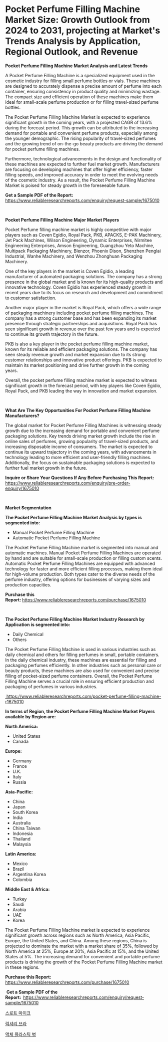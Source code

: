 <p><h1>Pocket Perfume Filling Machine Market Size: Growth Outlook from 2024 to 2031, projecting at Market's Trends Analysis by Application, Regional Outlook, and Revenue</h1></p><p><strong>Pocket Perfume Filling Machine Market Analysis and Latest Trends</strong></p>
<p><p>A Pocket Perfume Filling Machine is a specialized equipment used in the cosmetic industry for filling small perfume bottles or vials. These machines are designed to accurately dispense a precise amount of perfume into each container, ensuring consistency in product quality and minimizing wastage. The compact size and efficient operation of these machines make them ideal for small-scale perfume production or for filling travel-sized perfume bottles.</p><p>The Pocket Perfume Filling Machine Market is expected to experience significant growth in the coming years, with a projected CAGR of 13.6% during the forecast period. This growth can be attributed to the increasing demand for portable and convenient perfume products, especially among the younger demographic. The rising popularity of travel-sized perfumes and the growing trend of on-the-go beauty products are driving the demand for pocket perfume filling machines.</p><p>Furthermore, technological advancements in the design and functionality of these machines are expected to further fuel market growth. Manufacturers are focusing on developing machines that offer higher efficiency, faster filling speeds, and improved accuracy in order to meet the evolving needs of the cosmetic industry. As a result, the Pocket Perfume Filling Machine Market is poised for steady growth in the foreseeable future.</p></p>
<p><strong>Get a Sample PDF of the Report:&nbsp;</strong> <a href="https://www.reliableresearchreports.com/enquiry/request-sample/1675010">https://www.reliableresearchreports.com/enquiry/request-sample/1675010</a></p>
<p>&nbsp;</p>
<p><strong>Pocket Perfume Filling Machine Major Market Players</strong></p>
<p><p>Pocket Perfume filling machine market is highly competitive with major players such as Coven Egidio, Royal Pack, PKB, APACKS, E-PAK Machinery, Jet Pack Machines, Wilson Engineering, Dynamic Enterprises, Nirmitee Engineering Enterprises, Amson Engineering, Guangzhou Yeto Machine, Multipack Packaging Machinery, Blenzor, Phoenix Dison, Shenzhen Penglai Industrial, Wanhe Machinery, and Wenzhou Zhonghuan Packaging Machinery. </p><p>One of the key players in the market is Coven Egidio, a leading manufacturer of automated packaging solutions. The company has a strong presence in the global market and is known for its high-quality products and innovative technology. Coven Egidio has experienced steady growth in recent years due to its focus on research and development and commitment to customer satisfaction.</p><p>Another major player in the market is Royal Pack, which offers a wide range of packaging machinery including pocket perfume filling machines. The company has a strong customer base and has been expanding its market presence through strategic partnerships and acquisitions. Royal Pack has seen significant growth in revenue over the past few years and is expected to continue its growth trajectory in the future.</p><p>PKB is also a key player in the pocket perfume filling machine market, known for its reliable and efficient packaging solutions. The company has seen steady revenue growth and market expansion due to its strong customer relationships and innovative product offerings. PKB is expected to maintain its market positioning and drive further growth in the coming years.</p><p>Overall, the pocket perfume filling machine market is expected to witness significant growth in the forecast period, with key players like Coven Egidio, Royal Pack, and PKB leading the way in innovation and market expansion.</p></p>
<p>&nbsp;</p>
<p><strong>What Are The Key Opportunities For Pocket Perfume Filling Machine Manufacturers?</strong></p>
<p><p>The global market for Pocket Perfume Filling Machines is witnessing steady growth due to the increasing demand for portable and convenient perfume packaging solutions. Key trends driving market growth include the rise in online sales of perfumes, growing popularity of travel-sized products, and increasing disposable income of consumers. The market is expected to continue its upward trajectory in the coming years, with advancements in technology leading to more efficient and user-friendly filling machines. Additionally, the focus on sustainable packaging solutions is expected to further fuel market growth in the future.</p></p>
<p><strong>Inquire or Share Your Questions If Any Before Purchasing This Report:</strong> <a href="https://www.reliableresearchreports.com/enquiry/pre-order-enquiry/1675010">https://www.reliableresearchreports.com/enquiry/pre-order-enquiry/1675010</a></p>
<p>&nbsp;</p>
<p><strong>Market Segmentation</strong></p>
<p><strong>The Pocket Perfume Filling Machine Market Analysis by types is segmented into:</strong></p>
<p><ul><li>Manual Pocket Perfume Filling Machine</li><li>Automatic Pocket Perfume Filling Machine</li></ul></p>
<p><p>The Pocket Perfume Filling Machine market is segmented into manual and automatic machines. Manual Pocket Perfume Filling Machines are operated by hand and are suitable for small-scale production or filling custom scents. Automatic Pocket Perfume Filling Machines are equipped with advanced technology for faster and more efficient filling processes, making them ideal for high-volume production. Both types cater to the diverse needs of the perfume industry, offering options for businesses of varying sizes and production capacities.</p></p>
<p><strong>Purchase this Report:&nbsp;</strong><a href="https://www.reliableresearchreports.com/purchase/1675010">https://www.reliableresearchreports.com/purchase/1675010</a></p>
<p>&nbsp;</p>
<p><strong>The Pocket Perfume Filling Machine Market Industry Research by Application is segmented into:</strong></p>
<p><ul><li>Daily Chemical</li><li>Others</li></ul></p>
<p><p>The Pocket Perfume Filling Machine is used in various industries such as daily chemical and others for filling perfumes in small, portable containers. In the daily chemical industry, these machines are essential for filling and packaging perfumes efficiently. In other industries such as personal care or beauty products, these machines are also used for convenient and precise filling of pocket-sized perfume containers. Overall, the Pocket Perfume Filling Machine serves a crucial role in ensuring efficient production and packaging of perfumes in various industries.</p></p>
<p><a href="https://www.reliableresearchreports.com/pocket-perfume-filling-machine-r1675010">&nbsp;https://www.reliableresearchreports.com/pocket-perfume-filling-machine-r1675010</a></p>
<p><strong>In terms of Region, the Pocket Perfume Filling Machine Market Players available by Region are:</strong></p>
<p>
    <p> <strong> North America: </strong>
        <ul>
            <li>United States</li>
            <li>Canada</li>
        </ul>
        </p> 
    <p> <strong> Europe: </strong>
        <ul>
            <li>Germany</li>
            <li>France</li>
            <li>U.K.</li>
            <li>Italy</li>
            <li>Russia</li>
        </ul>
        </p> 
    <p> <strong> Asia-Pacific: </strong>
        <ul>
            <li>China</li>
            <li>Japan</li>
            <li>South Korea</li>
            <li>India</li>
            <li>Australia</li>
            <li>China Taiwan</li>
            <li>Indonesia</li>
            <li>Thailand</li>
            <li>Malaysia</li>
        </ul>
        </p> 
    <p> <strong> Latin America: </strong>
        <ul>
            <li>Mexico</li>
            <li>Brazil</li>
            <li>Argentina Korea</li>
            <li>Colombia</li>
        </ul>
        </p> 
    <p> <strong> Middle East & Africa: </strong>
        <ul>
            <li>Turkey</li>
            <li>Saudi</li>
            <li>Arabia</li>
            <li>UAE</li>
            <li>Korea</li>
        </ul>
    </p>
    </p>
<p><p>The Pocket Perfume Filling Machine market is expected to experience significant growth across regions such as North America, Asia Pacific, Europe, the United States, and China. Among these regions, China is projected to dominate the market with a market share of 35%, followed by North America at 25%, Europe at 20%, Asia Pacific at 15%, and the United States at 5%. The increasing demand for convenient and portable perfume products is driving the growth of the Pocket Perfume Filling Machine market in these regions.</p></p>
<p><strong>Purchase this Report: </strong><a href="https://www.reliableresearchreports.com/purchase/1675010">https://www.reliableresearchreports.com/purchase/1675010</a></p>
<p>&nbsp;<strong>Get a Sample PDF of the Report:&nbsp;&nbsp;</strong><a href="https://www.reliableresearchreports.com/enquiry/request-sample/1675010">https://www.reliableresearchreports.com/enquiry/request-sample/1675010</a></p>
<p><strong></strong></p>
<p><p><a href="https://medium.com/@francescaove76856/%EB%AA%A9-%EB%A7%88%EC%9D%B4%ED%81%AC-%EC%8B%9C%EC%9E%A5-%EC%A1%B0%EC%82%AC-%EB%B3%B4%EA%B3%A0%EC%84%9C-%EA%B7%B8-%EC%97%AD%EC%82%AC-%EB%B0%8F-2024%EB%85%84%EB%B6%80%ED%84%B0-2031%EB%85%84%EA%B9%8C%EC%A7%80%EC%9D%98-%EC%98%88%EC%B8%A1-240da11f4957">스로트 마이크</a></p><p><a href="https://medium.com/@earnesteidenreichja/%EA%B3%A0%EA%B8%89-%EC%96%B8%EB%8D%94%EC%9B%A8%EC%96%B4-%EC%8B%9C%EC%9E%A5-%EB%B6%84%EC%84%9D-%EA%B7%B8%EC%9D%98-cagr-%EC%8B%9C%EC%9E%A5-%EC%84%B8%EB%B6%84%ED%99%94-%EB%B0%8F-%EC%84%B8%EA%B3%84%EC%A0%81-%EC%82%B0%EC%97%85-%EA%B0%9C%EC%9A%94-ae30e197e510">럭셔리 브라</a></p><p><a href="https://github.com/iansanftyord09878/Market-Research-Report-List-1/blob/main/481954930144.md">액체 플라스틱 병</a></p></p>